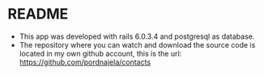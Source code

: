 # README

* This app was developed with rails 6.0.3.4 and postgresql as database.
* The repository where you can watch and download the source code is located in my own github account, this is the url: https://github.com/pordnajela/contacts